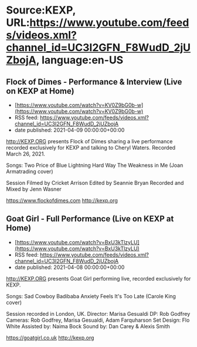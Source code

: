 # Source:KEXP, URL:https://www.youtube.com/feeds/videos.xml?channel_id=UC3I2GFN_F8WudD_2jUZbojA, language:en-US

## Flock of Dimes - Performance & Interview (Live on KEXP at Home)
 - [https://www.youtube.com/watch?v=KV0Z9bG0b-w](https://www.youtube.com/watch?v=KV0Z9bG0b-w)
 - RSS feed: https://www.youtube.com/feeds/videos.xml?channel_id=UC3I2GFN_F8WudD_2jUZbojA
 - date published: 2021-04-09 00:00:00+00:00

http://KEXP.ORG presents Flock of Dimes sharing a live performance recorded exclusively for KEXP and talking to Cheryl Waters. Recorded March 26, 2021.

Songs:
Two
Price of Blue
Lightning
Hard Way
The Weakness in Me (Joan Armatrading cover)

Session Filmed by Cricket Arrison
Edited by Seannie Bryan
Recorded and Mixed by Jenn Wasner

https://www.flockofdimes.com
http://kexp.org

## Goat Girl - Full Performance (Live on KEXP at Home)
 - [https://www.youtube.com/watch?v=BxU3kTlzyLU](https://www.youtube.com/watch?v=BxU3kTlzyLU)
 - RSS feed: https://www.youtube.com/feeds/videos.xml?channel_id=UC3I2GFN_F8WudD_2jUZbojA
 - date published: 2021-04-08 00:00:00+00:00

http://KEXP.ORG presents Goat Girl performing live, recorded exclusively for KEXP.

Songs:
Sad Cowboy
Badibaba
Anxiety Feels
It's Too Late (Carole King cover)

Session recorded in London, UK.
Director: Marisa Gesualdi 
DP: Rob Godfrey 
Cameras: Rob Godfrey, Marisa Gesualdi, Adam Farquharson 
Set Design: Flo White 
Assisted by: Naima Bock 
Sound by: Dan Carey & Alexis Smith

https://goatgirl.co.uk
http://kexp.org


